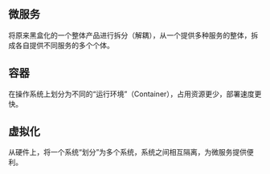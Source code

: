 ## 微服务

将原来黑盒化的一个整体产品进行拆分（解耦），从一个提供多种服务的整体，拆成各自提供不同服务的多个个体。

## 容器

在操作系统上划分为不同的“运行环境”（Container），占用资源更少，部署速度更快。

## 虚拟化

从硬件上，将一个系统“划分”为多个系统，系统之间相互隔离，为微服务提供便利。
